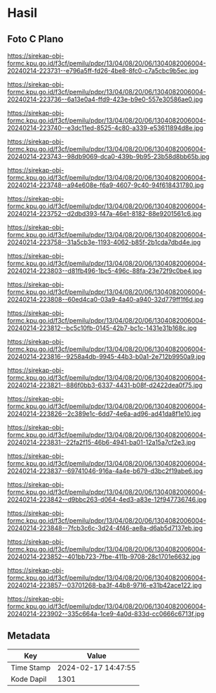 # Hasil

## Foto C Plano

https://sirekap-obj-formc.kpu.go.id/f3cf/pemilu/pdpr/13/04/08/20/06/1304082006004-20240214-223731--e796a5ff-fd26-4be8-8fc0-c7a5cbc9b5ec.jpg

https://sirekap-obj-formc.kpu.go.id/f3cf/pemilu/pdpr/13/04/08/20/06/1304082006004-20240214-223736--6a13e0a4-ffd9-423e-b9e0-557e30586ae0.jpg

https://sirekap-obj-formc.kpu.go.id/f3cf/pemilu/pdpr/13/04/08/20/06/1304082006004-20240214-223740--e3dc11ed-8525-4c80-a339-e53611894d8e.jpg

https://sirekap-obj-formc.kpu.go.id/f3cf/pemilu/pdpr/13/04/08/20/06/1304082006004-20240214-223743--98db9069-dca0-439b-9b95-23b58d8bb65b.jpg

https://sirekap-obj-formc.kpu.go.id/f3cf/pemilu/pdpr/13/04/08/20/06/1304082006004-20240214-223748--a94e608e-f6a9-4607-9c40-94f618431780.jpg

https://sirekap-obj-formc.kpu.go.id/f3cf/pemilu/pdpr/13/04/08/20/06/1304082006004-20240214-223752--d2dbd393-f47a-46e1-8182-88e9201561c6.jpg

https://sirekap-obj-formc.kpu.go.id/f3cf/pemilu/pdpr/13/04/08/20/06/1304082006004-20240214-223758--31a5cb3e-1193-4062-b85f-2b1cda7dbd4e.jpg

https://sirekap-obj-formc.kpu.go.id/f3cf/pemilu/pdpr/13/04/08/20/06/1304082006004-20240214-223803--d81fb496-1bc5-496c-88fa-23e72f9c0be4.jpg

https://sirekap-obj-formc.kpu.go.id/f3cf/pemilu/pdpr/13/04/08/20/06/1304082006004-20240214-223808--60ed4ca0-03a9-4a40-a940-32d779ff1f6d.jpg

https://sirekap-obj-formc.kpu.go.id/f3cf/pemilu/pdpr/13/04/08/20/06/1304082006004-20240214-223812--bc5c10fb-0145-42b7-bc1c-1431e31b168c.jpg

https://sirekap-obj-formc.kpu.go.id/f3cf/pemilu/pdpr/13/04/08/20/06/1304082006004-20240214-223816--9258a4db-9945-44b3-b0a1-2e712b9950a9.jpg

https://sirekap-obj-formc.kpu.go.id/f3cf/pemilu/pdpr/13/04/08/20/06/1304082006004-20240214-223821--886f0bb3-6337-4431-b08f-d2422dea0f75.jpg

https://sirekap-obj-formc.kpu.go.id/f3cf/pemilu/pdpr/13/04/08/20/06/1304082006004-20240214-223826--2c389e1c-6dd7-4e6a-ad96-ad41da8f1e10.jpg

https://sirekap-obj-formc.kpu.go.id/f3cf/pemilu/pdpr/13/04/08/20/06/1304082006004-20240214-223831--22fa2f15-46b6-4941-ba01-12a15a7cf2e3.jpg

https://sirekap-obj-formc.kpu.go.id/f3cf/pemilu/pdpr/13/04/08/20/06/1304082006004-20240214-223837--69741046-916a-4a4e-b679-d3bc2f19abe6.jpg

https://sirekap-obj-formc.kpu.go.id/f3cf/pemilu/pdpr/13/04/08/20/06/1304082006004-20240214-223842--d9bbc263-d064-4ed3-a83e-12f947736746.jpg

https://sirekap-obj-formc.kpu.go.id/f3cf/pemilu/pdpr/13/04/08/20/06/1304082006004-20240214-223848--7fcb3c6c-3d24-4f46-ae8a-d6ab5d7137eb.jpg

https://sirekap-obj-formc.kpu.go.id/f3cf/pemilu/pdpr/13/04/08/20/06/1304082006004-20240214-223852--401bb723-7fbe-411b-9708-28c1701e6632.jpg

https://sirekap-obj-formc.kpu.go.id/f3cf/pemilu/pdpr/13/04/08/20/06/1304082006004-20240214-223857--03701268-ba3f-44b8-9716-e31b42ace122.jpg

https://sirekap-obj-formc.kpu.go.id/f3cf/pemilu/pdpr/13/04/08/20/06/1304082006004-20240214-223902--335c664a-1ce9-4a0d-833d-cc0666c6713f.jpg


## Metadata

| Key        | Value               |
| ---------- | ------------------- |
| Time Stamp | 2024-02-17 14:47:55 |
| Kode Dapil | 1301                |



